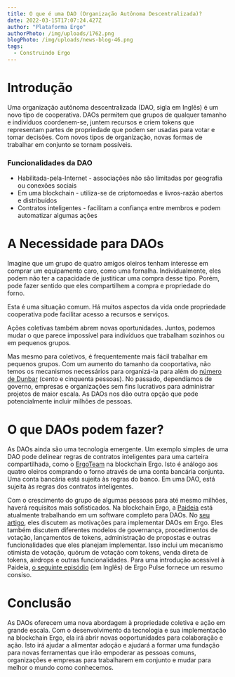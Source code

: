```yaml
---
title: O que é uma DAO (Organização Autônoma Descentralizada)?
date: 2022-03-15T17:07:24.427Z
author: "Plataforma Ergo"
authorPhoto: /img/uploads/1762.png
blogPhoto: /img/uploads/news-blog-46.png
tags:
  - Construindo Ergo
---
```

# Introdução

Uma organização autônoma descentralizada (DAO, sigla em Inglês) é um novo tipo de cooperativa. DAOs permitem que grupos de qualquer tamanho e indivíduos coordenem-se, juntem recursos e criem tokens que representam partes de propriedade que podem ser usadas para votar e tomar decisões. Com novos tipos de organização, novas formas de trabalhar em conjunto se tornam possíveis.

### Funcionalidades da DAO

* Habilitada-pela-Internet - associações não são limitadas por geografia ou conexões sociais
* Em uma blockchain - utiliza-se de criptomoedas e livros-razão abertos e distribuídos
* Contratos inteligentes - facilitam a confiança entre membros e podem automatizar algumas ações

# A Necessidade para DAOs

Imagine que um grupo de quatro amigos oleiros tenham interesse em comprar um equipamento caro, como uma fornalha. Individualmente, eles podem não ter a capacidade de justiticar uma compra desse tipo. Porém, pode fazer sentido que eles compartilhem a compra e propriedade do forno. 

Esta é uma situação comum. Há muitos aspectos da vida onde propriedade cooperativa pode facilitar acesso a recursos e serviços. 

Ações coletivas também abrem novas oportunidades. Juntos, podemos mudar o que parece impossível para indivíduos que trabalham sozinhos ou em pequenos grupos.

Mas mesmo para coletivos, é frequentemente mais fácil trabalhar em pequenos grupos. Com um aumento do tamanho da cooportativa, não temos os mecanismos necessários para organizá-la para além do [número de Dunbar](https://pt.wikipedia.org/wiki/N%C3%BAmero_de_Dunbar) (cento e cinquenta pessoas). No passado, dependíamos de governo, empresas e organizações sem fins lucrativos para administrar projetos de maior escala. As DAOs nos dão outra opção que pode potencialmente incluir milhões de pessoas.

# O que DAOs podem fazer?

As DAOs ainda são uma tecnologia emergente. Um exemplo simples de uma DAO pode delinear regras de contratos inteligentes para uma carteira compartilhada, como o [ErgoTeam](https://github.com/anon-real/ErgoTeam) na blockchain Ergo. Isto é análogo aos quatro oleiros comprando o forno através de uma conta bancária conjunta. Uma conta bancária está sujeita às regras do banco. Em uma DAO, está sujeita às regras dos contratos inteligentes.

Com o crescimento do grupo de algumas pessoas para até mesmo milhões, haverá requisitos mais sofisticados. Na blockchain Ergo, a [Paideia](https://ergopad.io/projects/paideia) está atualmente trabalhando em um software completo para DAOs. No [seu artigo](https://docs.google.com/document/d/1G8iN_9sFJ3k5UuSAIbRHdkUIhqVGhpmeA_XQXVyZW94/), eles discutem as motivações para implementar DAOs em Ergo. Eles também discutem diferentes modelos de governança, procedimentos de votação, lançamentos de tokens, administração de propostas e outras funcionalidades que eles planejam implementar. Isso inclui um mecanismo otimista de votação, quórum de votação com tokens, venda direta de tokens, airdrops e outras funcionalidades. Para uma introdução acessível à Paideia, [o seguinte episódio](https://www.youtube.com/watch?v=RuSb4tyXS68) (em Inglês) de Ergo Pulse fornece um resumo consiso. 

# Conclusão

As DAOs oferecem uma nova abordagem à propriedade coletiva e ação em grande escala. Com o desenvolvimento da tecnologia e sua implementação na blockchain Ergo, ela irá abrir novas ooportunidades para colaboração e ação. Isto irá ajudar a alimentar adoção e ajudará a formar uma fundação para novas ferramentas que irão empoderar as pessoas comuns, organizações e empresas para trabalharem em conjunto e mudar para melhor o mundo como conhecemos.